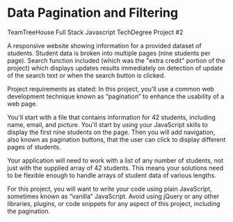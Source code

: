 # Data Pagination and Filtering
TeamTreeHouse Full Stack Javascript TechDegree Project #2

A responsive website showing information for a provided dataset of students.   Student data is broken into multiple pages (nine students per page).  Search function 
included (which was the "extra credit" portion of the project) which displays updates results immediately on detection of update of the search text or 
when the search button is clicked.

Project requirements as stated:
In this project, you'll use a common web development technique known as “pagination” to enhance the usability of a web page.

You'll start with a file that contains information for 42 students, including name, email, and picture. You'll start by using your JavaScript skills to display the first nine students on the page. Then you will add navigation, also known as pagination buttons, that the user can click to display different pages of students.

Your application will need to work with a list of any number of students, not just with the supplied array of 42 students. This means your solutions need to be flexible enough to handle arrays of student data of various lengths.

For this project, you will want to write your code using plain JavaScript, sometimes known as “vanilla” JavaScript. Avoid using jQuery or any other libraries, plugins, or code snippets for any aspect of this project, including the pagination.
